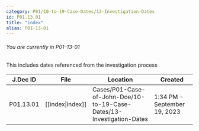 ```yaml
---
category: P01/10-to-19-Case-Dates/13-Investigation-Dates
id: P01.13.01
title: "index"
alias: P01-13-01
---
```

###### You are currently in P01-13-01

This includes dates referenced from the investigation process

| J.Dec ID  | File                                                                                      | Location                                                              | Created                      |
| --------- | ----------------------------------------------------------------------------------------- | --------------------------------------------------------------------- | ---------------------------- |
| P01.13.01 | [[index\|index]] | Cases/P01-Case-of-John-Doe/10-to-19-Case-Dates/13-Investigation-Dates | 1:34 PM - September 19, 2023 |

